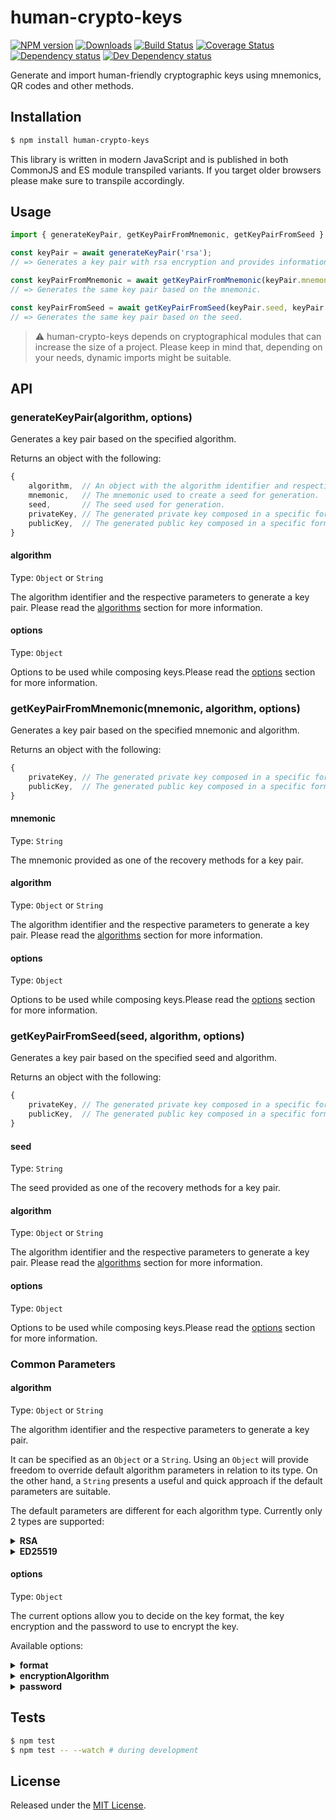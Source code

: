 # human-crypto-keys

[![NPM version][npm-image]][npm-url] [![Downloads][downloads-image]][npm-url] [![Build Status][travis-image]][travis-url] [![Coverage Status][codecov-image]][codecov-url] [![Dependency status][david-dm-image]][david-dm-url] [![Dev Dependency status][david-dm-dev-image]][david-dm-dev-url]

[npm-url]:https://npmjs.org/package/human-crypto-keys
[downloads-image]:http://img.shields.io/npm/dm/human-crypto-keys.svg
[npm-image]:http://img.shields.io/npm/v/human-crypto-keys.svg
[travis-url]:https://travis-ci.org/ipfs-shipyard/js-human-crypto-keys
[travis-image]:http://img.shields.io/travis/ipfs-shipyard/js-human-crypto-keys/master.svg
[codecov-url]:https://codecov.io/gh/ipfs-shipyard/js-human-crypto-keys
[codecov-image]:https://img.shields.io/codecov/c/github/ipfs-shipyard/js-human-crypto-keys/master.svg
[david-dm-url]:https://david-dm.org/ipfs-shipyard/js-human-crypto-keys
[david-dm-image]:https://img.shields.io/david/ipfs-shipyard/js-human-crypto-keys.svg
[david-dm-dev-url]:https://david-dm.org/ipfs-shipyard/js-human-crypto-keys?type=dev
[david-dm-dev-image]:https://img.shields.io/david/dev/ipfs-shipyard/js-human-crypto-keys.svg

Generate and import human-friendly cryptographic keys using mnemonics, QR codes and other methods.


## Installation

```sh
$ npm install human-crypto-keys
```

This library is written in modern JavaScript and is published in both CommonJS and ES module transpiled variants. If you target older browsers please make sure to transpile accordingly.


## Usage

```js
import { generateKeyPair, getKeyPairFromMnemonic, getKeyPairFromSeed } from 'human-crypto-keys';

const keyPair = await generateKeyPair('rsa');
// => Generates a key pair with rsa encryption and provides information for recovery.

const keyPairFromMnemonic = await getKeyPairFromMnemonic(keyPair.mnemonic, keyPair.algorithm);
// => Generates the same key pair based on the mnemonic.

const keyPairFromSeed = await getKeyPairFromSeed(keyPair.seed, keyPair.algorithm);
// => Generates the same key pair based on the seed.

```

> ⚠️ human-crypto-keys depends on cryptographical modules that can increase the size of a project. Please keep in mind that, depending on your needs, dynamic imports might be suitable.

## API

### generateKeyPair(algorithm, options)

Generates a key pair based on the specified algorithm.

Returns an object with the following:
```js
{
    algorithm,  // An object with the algorithm identifier and respective parameters that were used during generation.
    mnemonic,   // The mnemonic used to create a seed for generation.
    seed,       // The seed used for generation.
    privateKey, // The generated private key composed in a specific format.
    publicKey,  // The generated public key composed in a specific format. 
}
```

#### algorithm

Type: `Object` or `String`

The algorithm identifier and the respective parameters to generate a key pair. Please read the [algorithms](#algorithms) section for more information.

#### options

Type: `Object`

Options to be used while composing keys.Please read the [options](#options) section for more information.

### getKeyPairFromMnemonic(mnemonic, algorithm, options)

Generates a key pair based on the specified mnemonic and algorithm.

Returns an object with the following:
```js
{
    privateKey, // The generated private key composed in a specific format.
    publicKey,  // The generated public key composed in a specific format. 
}
```

#### mnemonic

Type: `String`

The mnemonic provided as one of the recovery methods for a key pair.

#### algorithm

Type: `Object` or `String`

The algorithm identifier and the respective parameters to generate a key pair. Please read the [algorithms](#algorithms) section for more information.

#### options

Type: `Object`

Options to be used while composing keys.Please read the [options](#options) section for more information.

### getKeyPairFromSeed(seed, algorithm, options)

Generates a key pair based on the specified seed and algorithm.

Returns an object with the following:
```js
{
    privateKey, // The generated private key composed in a specific format.
    publicKey,  // The generated public key composed in a specific format. 
}
```

#### seed

Type: `String`

The seed provided as one of the recovery methods for a key pair.

#### algorithm

Type: `Object` or `String`

The algorithm identifier and the respective parameters to generate a key pair. Please read the [algorithms](#algorithms) section for more information.

#### options

Type: `Object`

Options to be used while composing keys.Please read the [options](#options) section for more information.

### Common Parameters

#### algorithm
 
Type: `Object` or `String`

The algorithm identifier and the respective parameters to generate a key pair.

It can be specified as an `Object` or a `String`. Using an `Object` will provide freedom to override default algorithm parameters in relation to its type. On the other hand, a `String` presents a useful and quick approach if the default parameters are suitable.

The default parameters are different for each algorithm type. Currently only 2 types are supported:

<details><summary><strong>RSA</strong></summary>

Default Parameters:
```js
{
	modulusLength: 2048		    // Number
	publicExponent: 65537		// Number
	method: 'PRIMEINC'		    // String
}
```

You can override only the parameters that you need, all the other ones remain with default values. 

> ⚠️ Please make sure that values follow the same type as default ones. Also, parameters that are not available as default are not supported.

Example `Object`:
```js
const algorithm = {
    id: 'rsa',
    modulusLength: 4096,
}
```

Example `String`:
```js
const algorithm = 'rsa';
```

In the examples above we are using an alias for RSA encryption. Although this is possible, the full list of supported RSA key algorithms can be found in the [RSA Keys Section](https://github.com/ipfs-shipyard/js-crypto-key-composer/tree/initial-impl#key-algorithms) of [crypto-key-composer](https://github.com/ipfs-shipyard/js-crypto-key-composer) package.

##### Generation

The following steps detail how the generation of a RSA key pair is being done:
1. Create a Pseudorandom Number Generator, `prng` for short, with [HMAC-DRBG](https://github.com/indutny/hmac-drbg) using a `seed` as its generation entropy. This `seed` can be provided or generated:
	- If a `mnemonic` is not provided, one will be generated first to generate the `seed` based on it. Both generations are done with [bip39](https://github.com/bitcoinjs/bip39).
	- If a `mnemonic` is provided, the `seed` is generated based on it. This generation is done with [bip39](https://github.com/bitcoinjs/bip39).
2. Generate a key pair, using [Node Forge RSA](https://github.com/digitalbazaar/forge#rsa) generation method, with all necessary algorithm parameters and the `prng` created previously.
3. Compose both keys with the defined formats.

</details>

<details><summary><strong>ED25519</strong></summary>

This algorithm doesn't have any default parameters since it just relies on 32 bytes randomly generated.

Example `Object`:
```js
const algorithm = { id: 'ed25519' };
```

Example `String`:
```js
const algorithm = 'ed25519';
```

##### Generation

The following steps detail how the generation of an ED25519 key pair is being done:
1. Generate a key pair, using [Node Forge ED25519](https://github.com/digitalbazaar/forge#ed25519) generation method, with a 32 bytes `seed`. This `seed` can be provided or generated:
	- If a `mnemonic` is not provided, one will be generated first to generate the `seed` based on it. Both generations are done with [bip39](https://github.com/bitcoinjs/bip39).
	- If a `mnemonic` is provided, the `seed` is generated based on it. This generation is done with [bip39](https://github.com/bitcoinjs/bip39).
3. Compose both keys with the defined formats.

</details>

#### options

Type: `Object`

The current options allow you to decide on the key format, the key encryption and the password to use to encrypt the key.

Available options:

<details><summary><strong>format</strong></summary>

Type: `String`

Default: `pkcs8-pem`

Keys can be composed in different formats. All formats available are described in the [Formats Section](https://github.com/ipfs-shipyard/js-crypto-key-composer/tree/initial-impl#formats) of [crypto-key-composer](https://github.com/ipfs-shipyard/js-crypto-key-composer) package.

The **format** option defines in which format the private key will be composed.

The public key format is inferred from the private key one:
- If it is a `pem` the public key will be composed in `spki-pem`.
- If it is a `der` it will be composed in `spki-der`.
- If it is none of `pem` or `der` it will be the same as the private key format.
</details>

<details><summary><strong>encryptionAlgorithm</strong></summary>

Type: `Object`

The encryption algorithm that will be used to encrypt the private key.

For more information please read the [Encryption Algorithms Section](https://github.com/ipfs-shipyard/js-crypto-key-composer/tree/initial-impl#encryption-algorithms) of [crypto-key-composer](https://github.com/ipfs-shipyard/js-crypto-key-composer) package.
</details>

<details><summary><strong>password</strong></summary>

Type: `String`

The password to be used on the encryption of the private key.
</details>

## Tests

```sh
$ npm test
$ npm test -- --watch # during development
```

## License

Released under the [MIT License](http://www.opensource.org/licenses/mit-license.php).
